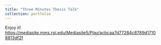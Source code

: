 ```yaml
---
title: "Three Minutes Thesis Talk" 
collection: portfolio
---
```


Enjoy it! https://mediasite.mms.rpi.edu/Mediasite5/Play/acbcaa7d77284c8789d17108813df2f
